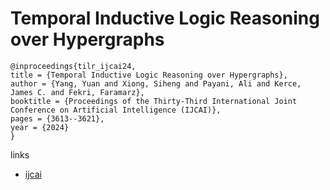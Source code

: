 # Temporal Inductive Logic Reasoning over Hypergraphs

```
@inproceedings{tilr_ijcai24,
title = {Temporal Inductive Logic Reasoning over Hypergraphs},
author = {Yang, Yuan and Xiong, Siheng and Payani, Ali and Kerce, James C. and Fekri, Faramarz},
booktitle = {Proceedings of the Thirty-Third International Joint Conference on Artificial Intelligence (IJCAI)},
pages = {3613--3621},
year = {2024}
}
```

links
- [ijcai](https://www.ijcai.org/proceedings/2024/400)
